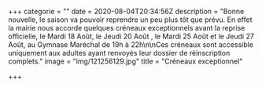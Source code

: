 +++
categorie = ""
date = 2020-08-04T20:34:56Z
description = "Bonne nouvelle, le saison va pouvoir reprendre un peu plus tôt que prévu. En effet la mairie nous accorde quelques créneaux exceptionnels avant la reprise officielle,  le Mardi 18 Août,  le Jeudi 20 Août , le Mardi 25 Août et  le Jeudi 27 Août, au Gymnase Maréchal de 19h à 22h\n\nCes créneaux sont accessible uniquement aux adultes ayant renvoyés leur dossier de réinscription complets."
image = "img/121256129.jpg"
title = "Créneaux exceptionnel"

+++
